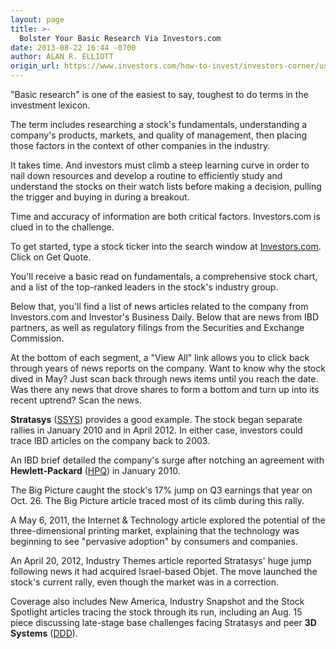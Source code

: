 ```yaml
---
layout: page
title: >-
  Bolster Your Basic Research Via Investors.com
date: 2013-08-22 16:44 -0700
author: ALAN R. ELLIOTT
origin_url: https://www.investors.com/how-to-invest/investors-corner/using-investorscom-as-a-research-tool
---
```





"Basic research" is one of the easiest to say, toughest to do terms in the investment lexicon.


The term includes researching a stock's fundamentals, understanding a company's products, markets, and quality of management, then placing those factors in the context of other companies in the industry.


It takes time. And investors must climb a steep learning curve in order to nail down resources and develop a routine to efficiently study and understand the stocks on their watch lists before making a decision, pulling the trigger and buying in during a breakout.


Time and accuracy of information are both critical factors. Investors.com is clued in to the challenge.


To get started, type a stock ticker into the search window at [Investors.com](https://www.investors.com/default.aspx). Click on Get Quote.


You'll receive a basic read on fundamentals, a comprehensive stock chart, and a list of the top-ranked leaders in the stock's industry group.


Below that, you'll find a list of news articles related to the company from Investors.com and Investor's Business Daily. Below that are news from IBD partners, as well as regulatory filings from the Securities and Exchange Commission.


At the bottom of each segment, a "View All" link allows you to click back through years of news reports on the company. Want to know why the stock dived in May? Just scan back through news items until you reach the date. Was there any news that drove shares to form a bottom and turn up into its recent uptrend? Scan the news.


**Stratasys** ([SSYS](https://research.investors.com/quote.aspx?symbol=SSYS)) provides a good example. The stock began separate rallies in January 2010 and in April 2012. In either case, investors could trace IBD articles on the company back to 2003.


An IBD brief detailed the company's surge after notching an agreement with **Hewlett-Packard** ([HPQ](https://research.investors.com/quote.aspx?symbol=HPQ)) in January 2010.


The Big Picture caught the stock's 17% jump on Q3 earnings that year on Oct. 26. The Big Picture article traced most of its climb during this rally.


A May 6, 2011, the Internet & Technology article explored the potential of the three-dimensional printing market, explaining that the technology was beginning to see "pervasive adoption" by consumers and companies.


An April 20, 2012, Industry Themes article reported Stratasys' huge jump following news it had acquired Israel-based Objet. The move launched the stock's current rally, even though the market was in a correction.


Coverage also includes New America, Industry Snapshot and the Stock Spotlight articles tracing the stock through its run, including an Aug. 15 piece discussing late-stage base challenges facing Stratasys and peer **3D Systems** ([DDD](https://research.investors.com/quote.aspx?symbol=DDD)).




